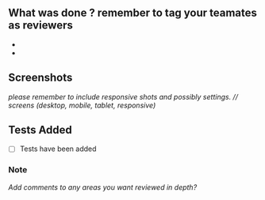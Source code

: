 ## What was done ? remember to tag your teamates as reviewers
-
-

## Screenshots
_please remember to include responsive shots and possibly settings._ 
_// screens (desktop, mobile, tablet, responsive)_

## Tests Added
- [ ] Tests have been added

### Note
_Add comments to any areas you want reviewed in depth?_
